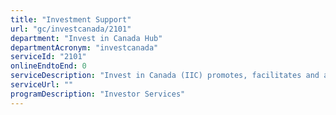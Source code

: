 ```yaml
---
title: "Investment Support"
url: "gc/investcanada/2101"
department: "Invest in Canada Hub"
departmentAcronym: "investcanada"
serviceId: "2101"
onlineEndtoEnd: 0
serviceDescription: "Invest in Canada (IIC) promotes, facilitates and accelerates foreign direct investment (FDI) into Canada. We work directly with global investors to unlock investment opportunities and facilitate expansion in Canada. We bring industry, community and government partners together to offer seamless services that make it easy for you to grow your operations in Canada"
serviceUrl: ""
programDescription: "Investor Services"
---
```

